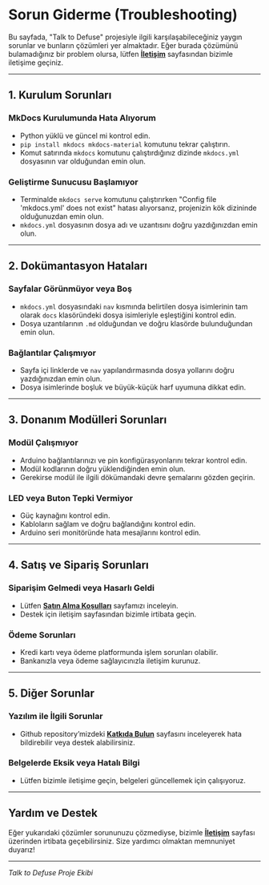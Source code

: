 # Sorun Giderme (Troubleshooting)

Bu sayfada, "Talk to Defuse" projesiyle ilgili karşılaşabileceğiniz yaygın sorunlar ve bunların çözümleri yer almaktadır. Eğer burada çözümünü bulamadığınız bir problem olursa, lütfen **[İletişim](contact.md)** sayfasından bizimle iletişime geçiniz.

---

## 1. Kurulum Sorunları

### MkDocs Kurulumunda Hata Alıyorum
- Python yüklü ve güncel mi kontrol edin.
- `pip install mkdocs mkdocs-material` komutunu tekrar çalıştırın.
- Komut satırında `mkdocs` komutunu çalıştırdığınız dizinde `mkdocs.yml` dosyasının var olduğundan emin olun.

### Geliştirme Sunucusu Başlamıyor
- Terminalde `mkdocs serve` komutunu çalıştırırken "Config file 'mkdocs.yml' does not exist" hatası alıyorsanız, projenizin kök dizininde olduğunuzdan emin olun.
- `mkdocs.yml` dosyasının dosya adı ve uzantısını doğru yazdığınızdan emin olun.

---

## 2. Dokümantasyon Hataları

### Sayfalar Görünmüyor veya Boş
- `mkdocs.yml` dosyasındaki `nav` kısmında belirtilen dosya isimlerinin tam olarak `docs` klasöründeki dosya isimleriyle eşleştiğini kontrol edin.
- Dosya uzantılarının `.md` olduğundan ve doğru klasörde bulunduğundan emin olun.

### Bağlantılar Çalışmıyor
- Sayfa içi linklerde ve `nav` yapılandırmasında dosya yollarını doğru yazdığınızdan emin olun.
- Dosya isimlerinde boşluk ve büyük-küçük harf uyumuna dikkat edin.

---

## 3. Donanım Modülleri Sorunları

### Modül Çalışmıyor
- Arduino bağlantılarınızı ve pin konfigürasyonlarını tekrar kontrol edin.
- Modül kodlarının doğru yüklendiğinden emin olun.
- Gerekirse modül ile ilgili dökümandaki devre şemalarını gözden geçirin.

### LED veya Buton Tepki Vermiyor
- Güç kaynağını kontrol edin.
- Kabloların sağlam ve doğru bağlandığını kontrol edin.
- Arduino seri monitöründe hata mesajlarını kontrol edin.

---

## 4. Satış ve Sipariş Sorunları

### Siparişim Gelmedi veya Hasarlı Geldi
- Lütfen **[Satın Alma Koşulları](buying-conditions.md)** sayfamızı inceleyin.
- Destek için iletişim sayfasından bizimle irtibata geçin.

### Ödeme Sorunları
- Kredi kartı veya ödeme platformunda işlem sorunları olabilir.
- Bankanızla veya ödeme sağlayıcınızla iletişim kurunuz.

---

## 5. Diğer Sorunlar

### Yazılım ile İlgili Sorunlar
- Github repository’mizdeki **[Katkıda Bulun](contributing.md)** sayfasını inceleyerek hata bildirebilir veya destek alabilirsiniz.

### Belgelerde Eksik veya Hatalı Bilgi
- Lütfen bizimle iletişime geçin, belgeleri güncellemek için çalışıyoruz.

---

## Yardım ve Destek

Eğer yukarıdaki çözümler sorununuzu çözmediyse, bizimle **[İletişim](contact.md)** sayfası üzerinden irtibata geçebilirsiniz. Size yardımcı olmaktan memnuniyet duyarız!

---

*Talk to Defuse Proje Ekibi*
